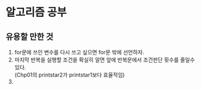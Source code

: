 # 알고리즘 공부 <br>
## 유용할 만한 것
1. for문에 쓰인 변수를 다시 쓰고 싶으면 for문 밖에 선언하자.
2. 마지막 반복을 실행할 조건을 확실히 알면 앞에 반복문에서 조건판단 횟수를 줄일수 있다.
<br>(Chp01의 printstar2가 printstar1보다 효율적임)
3. 